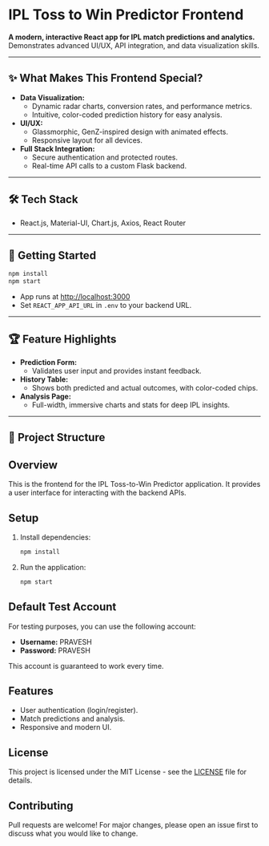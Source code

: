 # IPL Toss to Win Predictor Frontend

**A modern, interactive React app for IPL match predictions and analytics.**  
Demonstrates advanced UI/UX, API integration, and data visualization skills.

---

## ✨ What Makes This Frontend Special?

- **Data Visualization:**  
  - Dynamic radar charts, conversion rates, and performance metrics.
  - Intuitive, color-coded prediction history for easy analysis.
- **UI/UX:**  
  - Glassmorphic, GenZ-inspired design with animated effects.
  - Responsive layout for all devices.
- **Full Stack Integration:**  
  - Secure authentication and protected routes.
  - Real-time API calls to a custom Flask backend.

---

## 🛠️ Tech Stack

- React.js, Material-UI, Chart.js, Axios, React Router

---

## 🚀 Getting Started

```bash
npm install
npm start
```
- App runs at [http://localhost:3000](http://localhost:3000)
- Set `REACT_APP_API_URL` in `.env` to your backend URL.

---

## 🏆 Feature Highlights

- **Prediction Form:**  
  - Validates user input and provides instant feedback.
- **History Table:**  
  - Shows both predicted and actual outcomes, with color-coded chips.
- **Analysis Page:**  
  - Full-width, immersive charts and stats for deep IPL insights.

---

## 📁 Project Structure

## Overview
This is the frontend for the IPL Toss-to-Win Predictor application. It provides a user interface for interacting with the backend APIs.

## Setup
1. Install dependencies:
   ```bash
   npm install
   ```

2. Run the application:
   ```bash
   npm start
   ```

## Default Test Account
For testing purposes, you can use the following account:

- **Username:** PRAVESH  
- **Password:** PRAVESH

This account is guaranteed to work every time.

## Features
- User authentication (login/register).
- Match predictions and analysis.
- Responsive and modern UI.

## License
This project is licensed under the MIT License - see the [LICENSE](LICENSE) file for details.

## Contributing
Pull requests are welcome! For major changes, please open an issue first to discuss what you would like to change.
